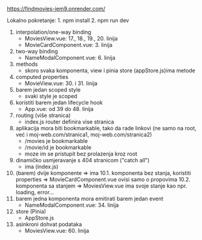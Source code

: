 https://findmovies-iem9.onrender.com/

Lokalno pokretanje: 
    1. npm install
    2. npm run dev

1. interpolation/one-way binding
   - MoviesView.vue: 17., 18., 19., 20. linija
   - MovieCardComponent.vue: 3. linija
2. two-way binding
   - NameModalComponent.vue: 6. linija
3. methods
   - skoro svaka komponenta, view i pinia store (appStore.js)ima metode
4. computed properties
   - MovieView.vue: 30. i 31. linija
5. barem jedan scoped style
   - svaki style je scoped
6. koristiti barem jedan lifecycle hook
   - App.vue: od 39 do 48. linija
7. routing (više stranica)
   - index.js router definira vise stranica
8. aplikacija mora biti bookmarkable, tako da rade linkovi (ne samo na root, već i moj-web.com/stranica1, moj-web.com/stranica2)
   - /movies je bookmarkable
   - /movie/id je bookmarkable
   - moze im se pristupit bez prolazenja kroz root
9. dinamičko usmjeravanje s 404 stranicom ("catch all")
   - ima (index.js)
10. (barem) dvije komponente => ima
    10.1. komponenta bez stanja, koristiti properties => MovieCardComponent.vue ovisi samo o propovima
    10.2. komponenta sa stanjem => MoviesView.vue ima svoje stanje kao npr. loading, error...
11. barem jedna komponenta mora emitirati barem jedan event
    - NameModalComponent.vue: 34. linija
12. store (Pinia)
    - AppStore.js
13. asinkroni dohvat podataka
    - MoviesView.vue: 60. linija

